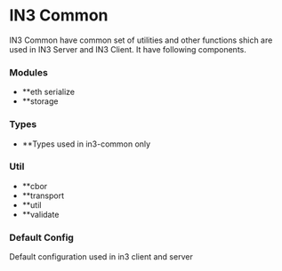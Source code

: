 # IN3 Common
IN3 Common have common set of utilities and other functions shich are used in IN3 Server and IN3 Client. It have following components.

### Modules
- **eth serialize 
- **storage

### Types
- **Types used in in3-common only

### Util
- **cbor
- **transport
- **util
- **validate

### Default Config
 Default configuration used in in3 client and server

